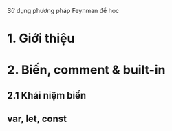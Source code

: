 Sử dụng phương pháp Feynman để học

# 1. Giới thiệu

# 2. Biến, comment & built-in

## 2.1 Khái niệm biến

var, let, const
--



